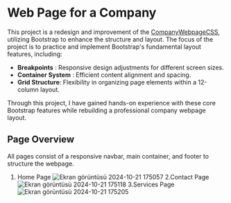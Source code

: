 # Web Page for a Company

This project is a redesign and improvement of the [CompanyWebpageCSS](https://github.com/Tahsintok/WebDevPracticeFiles/blob/main/CompanyWebpageCSS/readme.md), utilizing Bootstrap to enhance the structure and layout. The focus of the project is to practice and implement Bootstrap's fundamental layout features, including:

* **Breakpoints** : Responsive design adjustments for different screen sizes.
* **Container System** : Efficient content alignment and spacing.
* **Grid Structure**: Flexibility in organizing page elements within a 12-column layout.

Through this project, I have gained hands-on experience with these core Bootstrap features while rebuilding a professional company webpage layout.

## Page Overview
All pages consist of a responsive navbar, main container, and footer to structure the webpage.
1. Home Page
  ![Ekran görüntüsü 2024-10-21 175057](https://github.com/user-attachments/assets/a2d40638-9823-499a-9f08-e129a578b212)
2.Contact Page
![Ekran görüntüsü 2024-10-21 175118](https://github.com/user-attachments/assets/54b0a2f1-a677-4211-b1b8-f513df1c6a2a)
3.Services Page
![Ekran görüntüsü 2024-10-21 175205](https://github.com/user-attachments/assets/9649b939-238c-453a-8079-1002ee3cb5f3)
   
